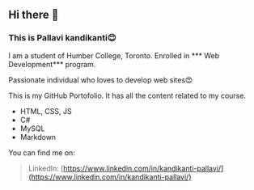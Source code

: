 ## Hi there 👋 

### This is Pallavi kandikanti😊

I am a student of Humber College, Toronto. Enrolled in *** Web Development*** program.

Passionate individual who loves to develop web sites😍

This is my GitHub Portofolio. It has all the content related to my course.

- HTML, CSS, JS
- C#
- MySQL
- Markdown

You can find me on:
> LinkedIn:
[https://www.linkedin.com/in/kandikanti-pallavi/](https://www.linkedin.com/in/kandikanti-pallavi/)

<!--
**Pallavikandikanti846/Pallavikandikanti846** is a ✨ _special_ ✨ repository because its `README.md` (this file) appears on your GitHub profile.

Here are some ideas to get you started:

- 🔭 I’m currently working on ...
- 🌱 I’m currently learning ...
- 👯 I’m looking to collaborate on ...
- 🤔 I’m looking for help with ...
- 💬 Ask me about ...
- 📫 How to reach me: ...
- 😄 Pronouns: ...
- ⚡ Fun fact: ...
-->
